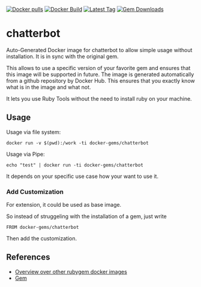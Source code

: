 [![Docker pulls](https://img.shields.io/docker/pulls/rubygem/chatterbot.svg)](https://hub.docker.com/r/rubygem/chatterbot/)
[![Docker Build](https://img.shields.io/docker/automated/rubygem/chatterbot.svg)](https://hub.docker.com/r/rubygem/chatterbot/)
[![Latest Tag](https://img.shields.io/github/tag/docker-rubygem/chatterbot.svg)](https://hub.docker.com/r/rubygem/chatterbot/)
[![Gem Downloads](https://img.shields.io/gem/dt/chatterbot.svg)](https://rubygems.org/gems/chatterbot/)
# chatterbot

Auto-Generated Docker image for chatterbot to allow simple usage without installation.
It is in sync with the original gem.

This allows to use a specific version of your favorite gem and ensures that this image will be supported in future.
The image is generated automatically from a github repository by Docker Hub.
This ensures that you exactly know what is in the image and what not.

It lets you use Ruby Tools without the need to install ruby on your machine.

## Usage

Usage via file system:

`docker run -v $(pwd):/work -ti docker-gems/chatterbot`

Usage via Pipe:

`echo "test" | docker run -ti docker-gems/chatterbot`

It depends on your specific use case how your want to use it.

### Add Customization

For extension, it could be used as base image.

So instead of struggeling with the installation of a gem, just write

`FROM docker-gems/chatterbot`

Then add the customization.

## References

 - [Overview over other rubygem docker images](https://github.com/thinkbot/docker-rubygem)
 - [Gem](https://rubygems.org/gems/chatterbot/)
